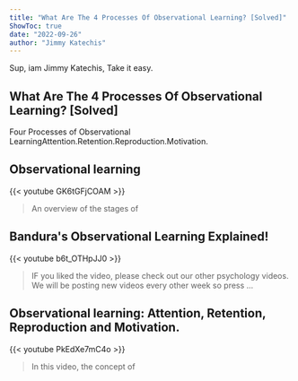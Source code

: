 ```yaml
---
title: "What Are The 4 Processes Of Observational Learning? [Solved]"
ShowToc: true 
date: "2022-09-26"
author: "Jimmy Katechis" 
---
```


Sup, iam Jimmy Katechis, Take it easy.
## What Are The 4 Processes Of Observational Learning? [Solved]
 Four Processes of Observational LearningAttention.Retention.Reproduction.Motivation.

## Observational learning
{{< youtube GK6tGFjCOAM >}}
>An overview of the stages of 

## Bandura's Observational Learning Explained!
{{< youtube b6t_OTHpJJ0 >}}
>IF you liked the video, please check out our other psychology videos. We will be posting new videos every other week so press ...

## Observational learning: Attention, Retention, Reproduction and Motivation.
{{< youtube PkEdXe7mC4o >}}
>In this video, the concept of 

